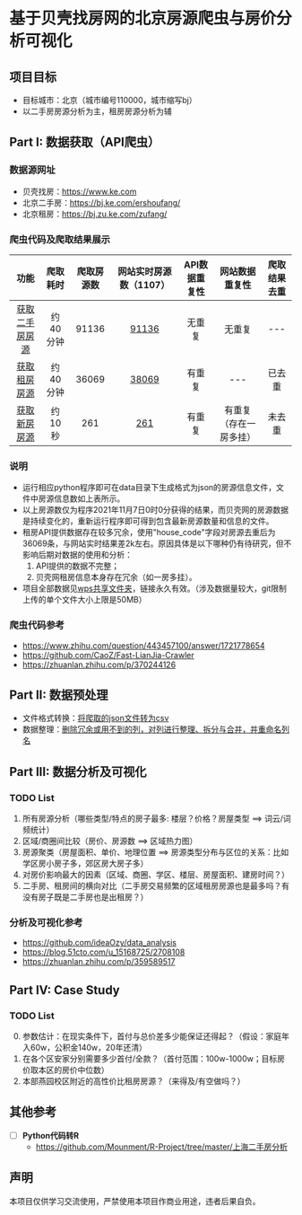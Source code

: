# 基于贝壳找房网的北京房源爬虫与房价分析可视化

## 项目目标

- 目标城市：北京（城市编号110000，城市缩写bj）
- 以二手房房源分析为主，租房房源分析为辅

## Part I: 数据获取（API爬虫）

### 数据源网址

- 贝壳找房：https://www.ke.com
- 北京二手房：https://bj.ke.com/ershoufang/
- 北京租房：https://bj.zu.ke.com/zufang/

### 爬虫代码及爬取结果展示

|                             功能                             | 爬取耗时 | 爬取房源数 |         网站实时房源数（1107）         | API数据重复性 |     网站数据重复性     | 爬取结果去重 |
| :----------------------------------------------------------: | :----------------: | :--------: | :------------------------------------: | :-----------: | :--------------------: | :----------: |
| [获取二手房房源](https://github.com/SeaEagleI/house_price_analysis/blob/master/ershoufang.py) | 约40分钟           |   91136    | [91136](https://bj.ke.com/ershoufang/) |    无重复     |         无重复         |     ---      |
| [获取租房房源](https://github.com/SeaEagleI/house_price_analysis/blob/master/zufang.py) | 约40分钟           |   36069    | [38069](https://bj.zu.ke.com/zufang/)  |    有重复     |          ---           |    已去重    |
| [获取新房房源](https://github.com/SeaEagleI/house_price_analysis/blob/master/newhouse.py) | 约10秒           |    261     | [261](https://bj.fang.ke.com/loupan/)  |    有重复     | 有重复（存在一房多挂） |    未去重    |

### 说明
- 运行相应python程序即可在data目录下生成格式为json的房源信息文件，文件中房源信息数如上表所示。
- 以上房源数仅为程序2021年11月7日0时0分获得的结果，而贝壳网的房源数据是持续变化的，重新运行程序即可得到包含最新房源数量和信息的文件。
- 租房API提供数据存在较多冗余，使用"house_code"字段对房源去重后为36069条，与网站实时结果差2k左右。原因具体是以下哪种仍有待研究，但不影响后期对数据的使用和分析：
    1. API提供的数据不完整；
    2. 贝壳网租房信息本身存在冗余（如一房多挂）。
- 项目全部数据见[wps共享文件夹](https://kdocs.cn/join/gi5qoxj)，链接永久有效。（涉及数据量较大，git限制上传的单个文件大小上限是50MB）

### 爬虫代码参考
- https://www.zhihu.com/question/443457100/answer/1721778654
- https://github.com/CaoZ/Fast-LianJia-Crawler
- https://zhuanlan.zhihu.com/p/370244126

## Part II: 数据预处理

- 文件格式转换：[将爬取的json文件转为csv](https://github.com/SeaEagleI/house_price_analysis/blob/master/preprocess/json2csv.py)
- 数据整理：[删除冗余或用不到的列，对列进行整理、拆分与合并，并重命名列名](https://github.com/SeaEagleI/house_price_analysis/blob/master/preprocess/ershoufang.py)

## Part III: 数据分析及可视化

### TODO List
1. 所有房源分析（哪些类型/特点的房子最多: 楼层？价格？房屋类型 ==> 词云/词频统计）
2. 区域/商圈间比较（房价、房源数 ==> 区域热力图）
3. 房源聚类（房屋面积、单价、地理位置 ==> 房源类型分布与区位的关系：比如学区房小房子多，郊区房大房子多）
4. 对房价影响最大的因素（区域、商圈、学区、楼层、房屋面积、建房时间？）
5. 二手房、租房间的横向对比（二手房交易频繁的区域租房房源也是最多吗？有没有房子既是二手房也是出租房？）

### 分析及可视化参考
- https://github.com/ideaOzy/data_analysis
- https://blog.51cto.com/u_15168725/2708108
- https://zhuanlan.zhihu.com/p/359589517

## Part IV: Case Study

### TODO List
0. 参数估计：在现实条件下，首付与总价差多少能保证还得起？（假设：家庭年入60w，公积金140w，20年还清）
1. 在各个区安家分别需要多少首付/全款？（首付范围：100w-1000w；目标房价取本区的房价中位数）
2. 本部燕园校区附近的高性价比租房房源？（来得及/有空做吗？）

## 其他参考

- [ ] **Python代码转R**
  - https://github.com/Mounment/R-Project/tree/master/上海二手房分析

## 声明
本项目仅供学习交流使用，严禁使用本项目作商业用途，违者后果自负。
